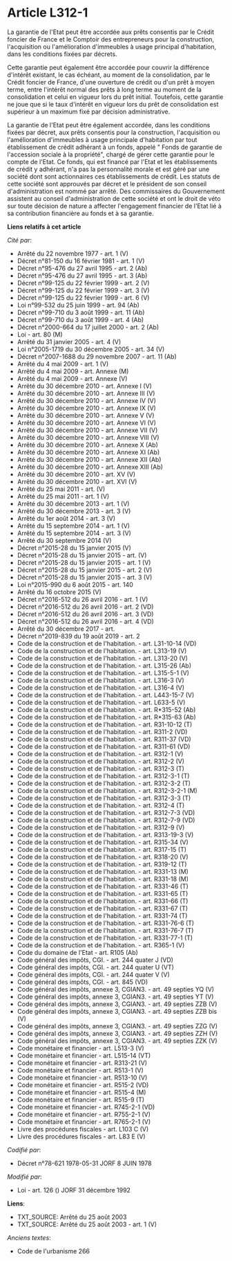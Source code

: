 # Article L312-1

La garantie de l'Etat peut être accordée aux prêts consentis par le Crédit foncier de France et le Comptoir des entrepreneurs
pour la construction, l'acquisition ou l'amélioration d'immeubles à usage principal d'habitation, dans les conditions fixées
par décrets.

Cette garantie peut également être accordée pour couvrir la différence d'intérêt existant, le cas échéant, au moment de la
consolidation, par le Crédit foncier de France, d'une ouverture de crédit ou d'un prêt à moyen terme, entre l'intérêt normal
des prêts à long terme au moment de la consolidation et celui en vigueur lors du prêt initial. Toutefois, cette garantie ne
joue que si le taux d'intérêt en vigueur lors du prêt de consolidation est supérieur à un maximum fixé par décision
administrative.

La garantie de l'Etat peut être également accordée, dans les conditions fixées par décret, aux prêts consentis pour la
construction, l'acquisition ou l'amélioration d'immeubles à usage principale d'habitation par tout établissement de crédit
adhérant à un fonds, appelé " Fonds de garantie de l'accession sociale à la propriété", chargé de gérer cette garantie pour
le compte de l'Etat. Ce fonds, qui est financé par l'Etat et les établissements de crédit y adhérant, n'a pas la personnalité
morale et est géré par une société dont sont actionnaires ces établissements de crédit. Les statuts de cette société sont
approuvés par décret et le président de son conseil d'administration est nommé par arrêté. Des commissaires du Gouvernement
assistent au conseil d'administration de cette société et ont le droit de véto sur toute décision de nature a affecter
l'engagement financier de l'Etat lié à sa contribution financière au fonds et à sa garantie.

**Liens relatifs à cet article**

_Cité par_:

  - Arrêté du 22 novembre 1977 - art. 1 (V)
  - Décret n°81-150 du 16 février 1981 - art. 1 (V)
  - Décret n°95-476 du 27 avril 1995 - art. 2 (Ab)
  - Décret n°95-476 du 27 avril 1995 - art. 3 (Ab)
  - Décret n°99-125 du 22 février 1999 - art. 2 (V)
  - Décret n°99-125 du 22 février 1999 - art. 3 (V)
  - Décret n°99-125 du 22 février 1999 - art. 6 (V)
  - Loi n°99-532 du 25 juin 1999 - art. 94 (Ab)
  - Décret n°99-710 du 3 août 1999 - art. 11 (Ab)
  - Décret n°99-710 du 3 août 1999 - art. 4 (Ab)
  - Décret n°2000-664 du 17 juillet 2000 - art. 2 (Ab)
  - Loi - art. 80 (M)
  - Arrêté du 31 janvier 2005 - art. 4 (V)
  - Loi n°2005-1719 du 30 décembre 2005 - art. 34 (V)
  - Décret n°2007-1688 du 29 novembre 2007 - art. 11 (Ab)
  - Arrêté du 4 mai 2009 - art. 1 (V)
  - Arrêté du 4 mai 2009 - art. Annexe (M)
  - Arrêté du 4 mai 2009 - art. Annexe (V)
  - Arrêté du 30 décembre 2010 - art. Annexe I (V)
  - Arrêté du 30 décembre 2010 - art. Annexe III (V)
  - Arrêté du 30 décembre 2010 - art. Annexe IV (V)
  - Arrêté du 30 décembre 2010 - art. Annexe IX (V)
  - Arrêté du 30 décembre 2010 - art. Annexe V (V)
  - Arrêté du 30 décembre 2010 - art. Annexe VI (V)
  - Arrêté du 30 décembre 2010 - art. Annexe VII (V)
  - Arrêté du 30 décembre 2010 - art. Annexe VIII (V)
  - Arrêté du 30 décembre 2010 - art. Annexe X (Ab)
  - Arrêté du 30 décembre 2010 - art. Annexe XI (Ab)
  - Arrêté du 30 décembre 2010 - art. Annexe XII (Ab)
  - Arrêté du 30 décembre 2010 - art. Annexe XIII (Ab)
  - Arrêté du 30 décembre 2010 - art. XV (V)
  - Arrêté du 30 décembre 2010 - art. XVI (V)
  - Arrêté du 25 mai 2011 - art. (V)
  - Arrêté du 25 mai 2011 - art. 1 (V)
  - Arrêté du 30 décembre 2013 - art. 1 (V)
  - Arrêté du 30 décembre 2013 - art. 3 (V)
  - Arrêté du 1er août 2014 - art. 3 (V)
  - Arrêté du 15 septembre 2014 - art. 1 (V)
  - Arrêté du 15 septembre 2014 - art. 3 (V)
  - Arrêté du 30 septembre 2014 (V)
  - Décret n°2015-28 du 15 janvier 2015 (V)
  - Décret n°2015-28 du 15 janvier 2015 - art. (V)
  - Décret n°2015-28 du 15 janvier 2015 - art. 1 (V)
  - Décret n°2015-28 du 15 janvier 2015 - art. 2 (V)
  - Décret n°2015-28 du 15 janvier 2015 - art. 3 (V)
  - Loi n°2015-990 du 6 août 2015 - art. 140
  - Arrêté du 16 octobre 2015 (V)
  - Décret n°2016-512 du 26 avril 2016 - art. 1 (V)
  - Décret n°2016-512 du 26 avril 2016 - art. 2 (VD)
  - Décret n°2016-512 du 26 avril 2016 - art. 3 (VD)
  - Décret n°2016-512 du 26 avril 2016 - art. 4 (VD)
  - Arrêté du 30 décembre 2017 - art.
  - Décret n°2019-839 du 19 août 2019 - art. 2
  - Code de la construction et de l'habitation. - art. L31-10-14 (VD)
  - Code de la construction et de l'habitation. - art. L313-19 (V)
  - Code de la construction et de l'habitation. - art. L313-20 (V)
  - Code de la construction et de l'habitation. - art. L315-26 (Ab)
  - Code de la construction et de l'habitation. - art. L315-5-1 (V)
  - Code de la construction et de l'habitation. - art. L316-3 (V)
  - Code de la construction et de l'habitation. - art. L316-4 (V)
  - Code de la construction et de l'habitation. - art. L443-15-7 (V)
  - Code de la construction et de l'habitation. - art. L633-5 (V)
  - Code de la construction et de l'habitation. - art. R*315-52 (Ab)
  - Code de la construction et de l'habitation. - art. R*315-63 (Ab)
  - Code de la construction et de l'habitation. - art. R31-10-12 (T)
  - Code de la construction et de l'habitation. - art. R311-2 (VD)
  - Code de la construction et de l'habitation. - art. R311-37 (VD)
  - Code de la construction et de l'habitation. - art. R311-61 (VD)
  - Code de la construction et de l'habitation. - art. R312-1 (V)
  - Code de la construction et de l'habitation. - art. R312-2 (V)
  - Code de la construction et de l'habitation. - art. R312-3 (T)
  - Code de la construction et de l'habitation. - art. R312-3-1 (T)
  - Code de la construction et de l'habitation. - art. R312-3-2 (T)
  - Code de la construction et de l'habitation. - art. R312-3-2-1 (M)
  - Code de la construction et de l'habitation. - art. R312-3-3 (T)
  - Code de la construction et de l'habitation. - art. R312-4 (T)
  - Code de la construction et de l'habitation. - art. R312-7-3 (VD)
  - Code de la construction et de l'habitation. - art. R312-7-9 (VD)
  - Code de la construction et de l'habitation. - art. R312-9 (V)
  - Code de la construction et de l'habitation. - art. R313-19-3 (V)
  - Code de la construction et de l'habitation. - art. R315-34 (V)
  - Code de la construction et de l'habitation. - art. R317-15 (T)
  - Code de la construction et de l'habitation. - art. R318-20 (V)
  - Code de la construction et de l'habitation. - art. R319-12 (T)
  - Code de la construction et de l'habitation. - art. R331-13 (M)
  - Code de la construction et de l'habitation. - art. R331-18 (M)
  - Code de la construction et de l'habitation. - art. R331-46 (T)
  - Code de la construction et de l'habitation. - art. R331-65 (T)
  - Code de la construction et de l'habitation. - art. R331-66 (T)
  - Code de la construction et de l'habitation. - art. R331-67 (T)
  - Code de la construction et de l'habitation. - art. R331-74 (T)
  - Code de la construction et de l'habitation. - art. R331-76-6 (T)
  - Code de la construction et de l'habitation. - art. R331-76-7 (T)
  - Code de la construction et de l'habitation. - art. R331-77-1 (T)
  - Code de la construction et de l'habitation. - art. R365-1 (V)
  - Code du domaine de l'Etat - art. R105 (Ab)
  - Code général des impôts, CGI. - art. 244 quater J (VD)
  - Code général des impôts, CGI. - art. 244 quater U (VT)
  - Code général des impôts, CGI. - art. 244 quater V (V)
  - Code général des impôts, CGI. - art. 845 (VD)
  - Code général des impôts, annexe 3, CGIAN3. - art. 49 septies YQ (V)
  - Code général des impôts, annexe 3, CGIAN3. - art. 49 septies YT (V)
  - Code général des impôts, annexe 3, CGIAN3. - art. 49 septies ZZB (V)
  - Code général des impôts, annexe 3, CGIAN3. - art. 49 septies ZZB bis (V)
  - Code général des impôts, annexe 3, CGIAN3. - art. 49 septies ZZG (V)
  - Code général des impôts, annexe 3, CGIAN3. - art. 49 septies ZZH (V)
  - Code général des impôts, annexe 3, CGIAN3. - art. 49 septies ZZK (V)
  - Code monétaire et financier - art. L513-3 (V)
  - Code monétaire et financier - art. L515-14 (VT)
  - Code monétaire et financier - art. R313-21 (V)
  - Code monétaire et financier - art. R513-1 (V)
  - Code monétaire et financier - art. R513-10 (V)
  - Code monétaire et financier - art. R515-2 (VD)
  - Code monétaire et financier - art. R515-4 (M)
  - Code monétaire et financier - art. R515-9 (T)
  - Code monétaire et financier - art. R745-2-1 (VD)
  - Code monétaire et financier - art. R755-2-1 (V)
  - Code monétaire et financier - art. R765-2-1 (V)
  - Livre des procédures fiscales - art. L103 C (V)
  - Livre des procédures fiscales - art. L83 E (V)

_Codifié par_:

  - Décret n°78-621 1978-05-31 JORF 8 JUIN 1978

_Modifié par_:

  - Loi - art. 126 () JORF 31 décembre 1992

**Liens**:

  - TXT_SOURCE: Arrêté du 25 août 2003
  - TXT_SOURCE: Arrêté du 25 août 2003 - art. 1 (V)

_Anciens textes_:

  - Code de l'urbanisme 266
